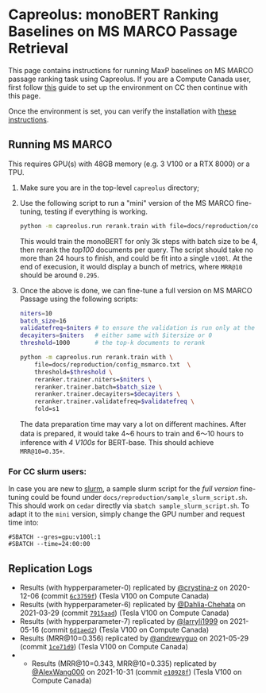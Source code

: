 # Capreolus: monoBERT Ranking Baselines on MS MARCO Passage Retrieval 

This page contains instructions for running MaxP baselines on MS MARCO passage ranking task using Capreolus.
If you are a Compute Canada user, 
first follow [this](../setup/setup-cc.md) guide to set up the environment on CC then continue with this page.

Once the environment is set, you can verify the installation with [these instructions](./PARADE.md#testing-installation).

## Running MS MARCO 
This requires GPU(s) with 48GB memory (e.g. 3 V100 or a RTX 8000) or a TPU. 
1. Make sure you are in the top-level `capreolus` directory;
2. Use the following script to run a "mini" version of the MS MARCO fine-tuning, testing if everything is working. 
    ```bash
    python -m capreolus.run rerank.train with file=docs/reproduction/config_msmarco.txt
    ``` 
    This would train the monoBERT for only 3k steps with batch size to be 4, then rerank the *top100* documents per query. 
    The script should take no more than 24 hours to finish, and could be fit into a single `v100l`.
    At the end of execusion, it would display a bunch of metrics, where `MRR@10` should be around `0.295`.

3. Once the above is done, we can fine-tune a full version on MS MARCO Passage using the following scripts: 
    ```bash
    niters=10
    batch_size=16
    validatefreq=$niters # to ensure the validation is run only at the end of training
    decayiters=$niters   # either same with $itersize or 0
    threshold=1000       # the top-k documents to rerank

    python -m capreolus.run rerank.train with \
        file=docs/reproduction/config_msmarco.txt  \
        threshold=$threshold \
        reranker.trainer.niters=$niters \
        reranker.trainer.batch=$batch_size \
        reranker.trainer.decayiters=$decayiters \
        reranker.trainer.validatefreq=$validatefreq \
        fold=s1
    ```
    The data preparation time may vary a lot on different machines.
    After data is prepared, it would take 4~6 hours to train and 6～10 hours to inference with *4 V100s* for BERT-base. 
    This should achieve `MRR@10=0.35+`.

### For CC slurm users:
In case you are new to [slurm](https://slurm.schedmd.com/documentation.html), a sample slurm script for the *full version* fine-tuning could be found under `docs/reproduction/sample_slurm_script.sh`.
This should work on `cedar` directly via `sbatch sample_slurm_script.sh`.
To adapt it to the `mini` version, simply change the GPU number and request time into:
```
#SBATCH --gres=gpu:v100l:1
#SBATCH --time=24:00:00
``` 

## Replication Logs
+ Results (with hypperparameter-0) replicated by [@crystina-z](https://github.com/crystina-z) on 2020-12-06 (commit [`6c3759f`](https://github.com/crystina-z/capreolus-1/commit/6c3759fe620f18f8939670176a18c744752bc9240)) (Tesla V100 on Compute Canada)
+ Results (with hypperparameter-6) replicated by [@Dahlia-Chehata](https://github.com/Dahlia-Chehata) on 2021-03-29 (commit [`7915aad`](https://github.com/capreolus-ir/capreolus/commit/7915aad75406527a3b88498926cff85259808696)) (Tesla V100 on Compute Canada)
+ Results (with hypperparameter-7) replicated by [@larryli1999](https://github.com/larryli1999) on 2021-05-16 (commit [`6d1aed2`](https://github.com/capreolus-ir/capreolus/commit/6d1aed29de7828ceb94560a8bf7c87f1af5458b5)) (Tesla V100 on Compute Canada)
+ Results (MRR@10=0.356) replicated by [@andrewyguo](https://github.com/andrewyguo) on 2021-05-29 (commit [`1ce71d9`](https://github.com/capreolus-ir/capreolus/commit/1ce71d93ab5473b40d4ae02768fd053261b27320)) (Tesla V100 on Compute Canada)
+ + Results (MRR@10=0.343, MRR@10=0.335) replicated by [@AlexWang000](https://github.com/AlexWang000) on 2021-10-31 (commit [`e10928f`](https://github.com/capreolus-ir/capreolus/commit/e10928f5fa87ef2ac9eaabe28f1f2dc0e142b0de)) (Tesla V100 on Compute Canada)
